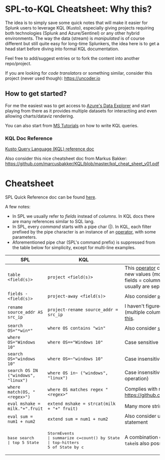 # SPL-to-KQL Cheatsheet: Why this?
The idea is to simply save some quick notes that will make it easier for Splunk users to leverage KQL (Kusto), especially giving projects requiring both technologies (Splunk and Azure/Sentinel) or any other hybrid environments. The way the data (stream) is _manipulated_ is of course different but still quite easy for long-time Splunkers, the idea here is to get a head start before diving into formal KQL documentation.

Feel free to add/suggest entries or to fork the content into another repo/project.

If you are looking for _code translators_ or something similar, consider this project (never used though): https://uncoder.io

## How to get started?
For me the easiest was to get access to [Azure's Data Explorer](https://dataexplorer.azure.com) and start playing from there as it provides multiple datasets for interactiing and even allowing charts/dataviz rendering.

You can also start from [MS Tutorials](https://docs.microsoft.com/en-us/azure/data-explorer/write-queries) on how to write KQL queries.

### KQL Doc Reference

[Kusto Query Language (KQL) reference doc](https://docs.microsoft.com/en-us/azure/data-explorer/kusto/query/)

Also consider this nice cheatsheet doc from Markus Bakker: https://github.com/marcusbakker/KQL/blob/master/kql_cheat_sheet_v01.pdf

# Cheatsheet
SPL Quick Reference doc can be found [here](https://docs.splunk.com/Documentation/Splunk/8.1.0/SearchReference/ListOfSearchCommands).

A few notes:
* In SPL we usually refer to _fields_ instead of _columns_. In KQL docs there are many references similar to SQL lang.
* In SPL, every _command_ starts with a pipe char (|). In KQL, each filter prefixed by the pipe character is an instance of an [operator](https://docs.microsoft.com/en-us/azure/data-explorer/kusto/query/queries), with some parameters.
* Aforementioned pipe char (SPL's command prefix) is suppressed from the table below for simplicity, except for multi-line examples.

| SPL | KQL | Remarks |  Ref/Doc |
| --- | --- | --- | --- |
|`table <field(s)>` | `project <field(s)>` | This [operator](https://docs.microsoft.com/en-us/azure/data-explorer/kusto/query/queries) can also evaluate/calculate new values (more below). In gerenal, fields = columns and multiple parameters usually are separated by comma (,). | [Doc](https://docs.microsoft.com/en-us/azure/data-explorer/kusto/query/projectoperator)
|`fields - <field(s)>` | `project-away <field(s)>` | Also consider [`project-keep`](https://docs.microsoft.com/en-us/azure/data-explorer/kusto/query/project-keep-operator). | [Doc](https://docs.microsoft.com/en-us/azure/data-explorer/kusto/query/projectawayoperator)
|`rename source_addr AS src_ip` | `project-rename source_addr = src_ip` | I haven't figured out how to use wildcards (multiple column renaming). Also check [this](https://docs.microsoft.com/en-us/azure/data-explorer/kusto/management/rename-column#rename-columns). | [Doc](https://docs.microsoft.com/en-us/azure/data-explorer/kusto/query/projectrenameoperator)
|`search OS="*win*"`| `where OS contains "win"` | Also consider [`search`](https://docs.microsoft.com/en-us/azure/data-explorer/kusto/query/searchoperator). | [Doc](https://docs.microsoft.com/en-us/azure/data-explorer/kusto/query/whereoperator)
|`where OS="Windows 10"`| `where OS=="Windows 10"` | Case sensitive 
|`search OS="windows 10"`| `where OS=~"windows 10"` | Case insensitive 
|`search OS IN ("windows", "linux")`| `where OS in~ ("windows", "linux")` | Case insensitive full-match (implied OR operation)
|`where match(OS, "<regex>")`| `where OS matches regex "<regex>"` | Complies with re2 https://github.com/google/re2/wiki/Syntax
|`eval mshake = milk."+".fruit`| `extend mshake = strcat(milk + "+" fruit)` | Many more string operators [here](https://docs.microsoft.com/en-us/azure/data-explorer/kusto/query/datatypes-string-operators) | [Doc](https://docs.microsoft.com/en-us/azure/data-explorer/kusto/query/extendoperator)
|`eval sum = num1 + num2`| `extend sum = num1 + num2` | Also consider understanding [`let`](https://docs.microsoft.com/en-us/azure/data-explorer/kusto/query/letstatement) statement
|<pre>base search<br>\| top 5 State</pre>| <pre>StormEvents<br>\| summarize c=count() by State<br>\| top-hitters 5 of State by c</pre>| A combination of `summarize`, `sort` and `take`is also possible here | [Doc](https://docs.microsoft.com/en-us/azure/data-explorer/kusto/query/tophittersoperator)

